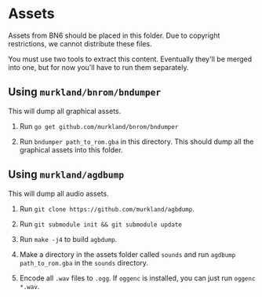 # Assets

Assets from BN6 should be placed in this folder. Due to copyright restrictions, we cannot distribute these files.

You must use two tools to extract this content. Eventually they'll be merged into one, but for now you'll have to run them separately.

## Using `murkland/bnrom/bndumper`

This will dump all graphical assets.

1. Run `go get github.com/murkland/bnrom/bndumper`

1. Run `bndumper path_to_rom.gba` in this directory. This should dump all the graphical assets into this folder.

## Using `murkland/agdbump`

This will dump all audio assets.

1. Run `git clone https://github.com/murkland/agbdump`.

1. Run `git submodule init && git submodule update`

1. Run `make -j4` to build `agbdump`.

1. Make a directory in the assets folder called `sounds` and run `agdbump path_to_rom.gba` in the `sounds` directory.

1. Encode all `.wav` files to `.ogg`. If `oggenc` is installed, you can just run `oggenc *.wav`.
